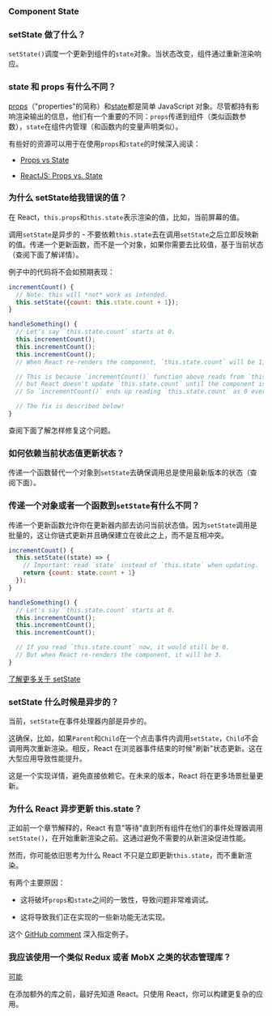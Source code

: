 ### Component State

### setState 做了什么？

`setState()`调度一个更新到组件的`state`对象。当状态改变，组件通过重新渲染响应。

### state 和 props 有什么不同？

[props]()（"properties"的简称）和[state]()都是简单 JavaScript 对象。尽管都持有影响渲染输出的信息，他们有一个重要的不同：`props`传递到组件（类似函数参数），`state`在组件内管理（和函数内的变量声明类似）。

有些好的资源可以用于在使用`props`和`state`的时候深入阅读：

- [Props vs State]()

- [ReactJS: Props vs. State]()

### 为什么 setState给我错误的值？

在 React，`this.props`和`this.state`表示渲染的值，比如，当前屏幕的值。

调用`setState`是异步的 - 不要依赖`this.state`去在调用`setState`之后立即反映新的值。传递一个更新函数，而不是一个对象，如果你需要去比较值，基于当前状态（查阅下面了解详情）。

例子中的代码将不会如预期表现：
```jsx harmony
incrementCount() {
  // Note: this will *not* work as intended.
  this.setState({count: this.state.count + 1});
}

handleSomething() {
  // Let's say `this.state.count` starts at 0.
  this.incrementCount();
  this.incrementCount();
  this.incrementCount();
  // When React re-renders the component, `this.state.count` will be 1, but you expected 3.

  // This is because `incrementCount()` function above reads from `this.state.count`,
  // but React doesn't update `this.state.count` until the component is re-rendered.
  // So `incrementCount()` ends up reading `this.state.count` as 0 every time, and sets it to 1.

  // The fix is described below!
}
```
查阅下面了解怎样修复这个问题。

### 如何依赖当前状态值更新状态？

传递一个函数替代一个对象到`setState`去确保调用总是使用最新版本的状态（查阅下面）。

### 传递一个对象或者一个函数到`setState`有什么不同？

传递一个更新函数允许你在更新器内部去访问当前状态值。因为`setState`调用是批量的，这让你链式更新并且确保建立在彼此之上，而不是互相冲突。
```jsx harmony
incrementCount() {
  this.setState((state) => {
    // Important: read `state` instead of `this.state` when updating.
    return {count: state.count + 1}
  });
}

handleSomething() {
  // Let's say `this.state.count` starts at 0.
  this.incrementCount();
  this.incrementCount();
  this.incrementCount();

  // If you read `this.state.count` now, it would still be 0.
  // But when React re-renders the component, it will be 3.
}
```
[了解更多关于 setState]()

### setState 什么时候是异步的？

当前，`setState`在事件处理器内部是异步的。

这确保，比如，如果`Parent`和`Child`在一个点击事件内调用`setState`，`Child`不会调用两次重新渲染。相反，React 在浏览器事件结束的时候"刷新"状态更新。这在大型应用导致性能提升。

这是一个实现详情，避免直接依赖它。在未来的版本，React 将在更多场景批量更新。

### 为什么 React 异步更新 this.state？

正如前一个章节解释的，React 有意"等待"直到所有组件在他们的事件处理器调用`setState()`，在开始重新渲染之前。这通过避免不需要的从新渲染促进性能。

然而，你可能依旧思考为什么 React 不只是立即更新`this.state`，而不重新渲染。

有两个主要原因：

- 这将破坏`props`和`state`之间的一致性，导致问题非常难调试。

- 这将导致我们正在实现的一些新功能无法实现。

这个 [GitHub comment]() 深入指定例子。

### 我应该使用一个类似 Redux 或者 MobX 之类的状态管理库？

[可能]()

在添加额外的库之前，最好先知道 React。只使用 React，你可以构建更复杂的应用。




























